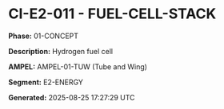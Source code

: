 # CI-E2-011 - FUEL-CELL-STACK

**Phase:** 01-CONCEPT

**Description:** Hydrogen fuel cell

**AMPEL:** AMPEL-01-TUW (Tube and Wing)

**Segment:** E2-ENERGY

**Generated:** 2025-08-25 17:27:29 UTC
